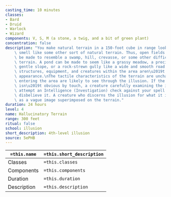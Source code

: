 ```yaml
---
casting_time: 10 minutes
classes:
- Bard
- Druid
- Warlock
- Wizard
components: V, S, M (a stone, a twig, and a bit of green plant)
concentration: false
description: "You make natural terrain in a 150-foot cube in range look, sound, and\
    \ smell like some other sort of natural terrain. Thus, open fields or a road can\
    \ be made to resemble a swamp, hill, crevasse, or some other difficult or impassable\
    \ terrain. A pond can be made to seem like a grassy meadow, a precipice like a\
    \ gentle slope, or a rock-strewn gully like a wide and smooth road. Manufactured\
    \ structures, equipment, and creatures within the area aren\u2019t changed in\
    \ appearance.\nThe tactile characteristics of the terrain are unchanged, so creatures\
    \ entering the area are likely to see through the illusion. If the difference\
    \ isn\u2019t obvious by touch, a creature carefully examining the illusion can\
    \ attempt an Intelligence (Investigation) check against your spell save DC to\
    \ disbelieve it. A creature who discerns the illusion for what it is, sees it\
    \ as a vague image superimposed on the terrain."
duration: 24 hours
level: 4
name: Hallucinatory Terrain
range: 300 feet
ritual: false
school: illusion
short_description: 4th-level illusion
source: 5ePHB
---
```


| `=this.name` | `=this.short_description` |
| ------------ | ------------------------- |
| Classes      | `=this.classes`           |
| Components   | `=this.components`        |
| Duration     | `=this.duration`          |
| Description  | `=this.description`       |